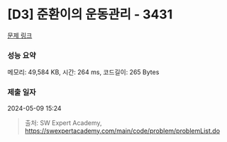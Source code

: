 # [D3] 준환이의 운동관리 - 3431 

[문제 링크](https://swexpertacademy.com/main/code/problem/problemDetail.do?contestProbId=AWE_ZXcqAAMDFAV2) 

### 성능 요약

메모리: 49,584 KB, 시간: 264 ms, 코드길이: 265 Bytes

### 제출 일자

2024-05-09 15:24



> 출처: SW Expert Academy, https://swexpertacademy.com/main/code/problem/problemList.do